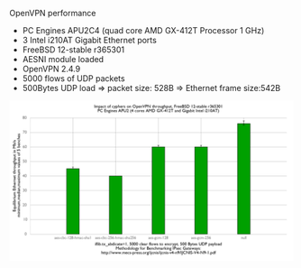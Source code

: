 OpenVPN performance
  - PC Engines APU2C4 (quad core AMD GX-412T Processor 1 GHz)
  - 3 Intel i210AT Gigabit Ethernet ports
  - FreeBSD 12-stable r365301
  - AESNI module loaded
  - OpenVPN 2.4.9
  - 5000 flows of UDP packets
  - 500Bytes UDP load => packet size: 528B => Ethernet frame size:542B

![OpenVPN performance with FreeBSD 12-stable r365301 on PC Engines APU2C4](graph.png)

